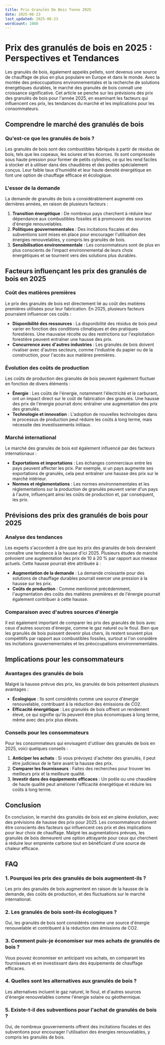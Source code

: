 ```yaml
---
title: Prix Granulés De Bois Tonne 2025
date: 2025-06-23
last_updated: 2025-06-23
wordcount: 1088
---
```


# Prix des granulés de bois en 2025 : Perspectives et Tendances

Les granulés de bois, également appelés pellets, sont devenus une source de chauffage de plus en plus populaire en Europe et dans le monde. Avec la montée des préoccupations environnementales et la recherche de solutions énergétiques durables, le marché des granulés de bois connaît une croissance significative. Cet article se penche sur les prévisions des prix des granulés de bois pour l'année 2025, en examinant les facteurs qui influencent ces prix, les tendances du marché et les implications pour les consommateurs.

## Comprendre le marché des granulés de bois

### Qu'est-ce que les granulés de bois ?

Les granulés de bois sont des combustibles fabriqués à partir de résidus de bois, tels que les copeaux, les sciures et les écorces. Ils sont compressés sous haute pression pour former de petits cylindres, ce qui les rend faciles à stocker et à utiliser dans des chaudières et des poêles spécialement conçus. Leur faible taux d'humidité et leur haute densité énergétique en font une option de chauffage efficace et écologique.

### L'essor de la demande

La demande de granulés de bois a considérablement augmenté ces dernières années, en raison de plusieurs facteurs :

1. **Transition énergétique** : De nombreux pays cherchent à réduire leur dépendance aux combustibles fossiles et à promouvoir des sources d'énergie renouvelables.
2. **Politiques gouvernementales** : Des incitations fiscales et des subventions sont mises en place pour encourager l'utilisation des énergies renouvelables, y compris les granulés de bois.
3. **Sensibilisation environnementale** : Les consommateurs sont de plus en plus conscients de l'impact environnemental de leurs choix énergétiques et se tournent vers des solutions plus durables.

## Facteurs influençant les prix des granulés de bois en 2025

### Coût des matières premières

Le prix des granulés de bois est directement lié au coût des matières premières utilisées pour leur fabrication. En 2025, plusieurs facteurs pourraient influencer ces coûts :

- **Disponibilité des ressources** : La disponibilité des résidus de bois peut varier en fonction des conditions climatiques et des pratiques forestières. Une mauvaise récolte ou des restrictions sur l'exploitation forestière peuvent entraîner une hausse des prix.
- **Concurrence avec d'autres industries** : Les granulés de bois doivent rivaliser avec d'autres secteurs, comme l'industrie du papier ou de la construction, pour l'accès aux matières premières.

### Évolution des coûts de production

Les coûts de production des granulés de bois peuvent également fluctuer en fonction de divers éléments :

- **Énergie** : Les coûts de l'énergie, notamment l'électricité et le carburant, ont un impact direct sur le coût de fabrication des granulés. Une hausse des prix de l'énergie pourrait donc entraîner une augmentation des prix des granulés.
- **Technologie et innovation** : L'adoption de nouvelles technologies dans le processus de production peut réduire les coûts à long terme, mais nécessite des investissements initiaux.

### Marché international

Le marché des granulés de bois est également influencé par des facteurs internationaux :

- **Exportations et importations** : Les échanges commerciaux entre les pays peuvent affecter les prix. Par exemple, si un pays augmente ses exportations de granulés, cela peut entraîner une hausse des prix sur le marché intérieur.
- **Normes et réglementations** : Les normes environnementales et les réglementations sur la production de granulés peuvent varier d'un pays à l'autre, influençant ainsi les coûts de production et, par conséquent, les prix.

## Prévisions des prix des granulés de bois pour 2025

### Analyse des tendances

Les experts s'accordent à dire que les prix des granulés de bois devraient connaître une tendance à la hausse d'ici 2025. Plusieurs études de marché prévoient une augmentation des prix de 10 à 20 % par rapport aux niveaux actuels. Cette hausse pourrait être attribuée à :

- **Augmentation de la demande** : La demande croissante pour des solutions de chauffage durables pourrait exercer une pression à la hausse sur les prix.
- **Coûts de production** : Comme mentionné précédemment, l'augmentation des coûts des matières premières et de l'énergie pourrait également contribuer à cette hausse.

### Comparaison avec d'autres sources d'énergie

Il est également important de comparer les prix des granulés de bois avec ceux d'autres sources d'énergie, comme le gaz naturel ou le fioul. Bien que les granulés de bois puissent devenir plus chers, ils restent souvent plus compétitifs par rapport aux combustibles fossiles, surtout si l'on considère les incitations gouvernementales et les préoccupations environnementales.

## Implications pour les consommateurs

### Avantages des granulés de bois

Malgré la hausse prévue des prix, les granulés de bois présentent plusieurs avantages :

- **Écologique** : Ils sont considérés comme une source d'énergie renouvelable, contribuant à la réduction des émissions de CO2.
- **Efficacité énergétique** : Les granulés de bois offrent un rendement élevé, ce qui signifie qu'ils peuvent être plus économiques à long terme, même avec des prix plus élevés.

### Conseils pour les consommateurs

Pour les consommateurs qui envisagent d'utiliser des granulés de bois en 2025, voici quelques conseils :

1. **Anticiper les achats** : Si vous prévoyez d'acheter des granulés, il peut être judicieux de le faire avant la hausse des prix.
2. **Comparer les fournisseurs** : Faites des recherches pour trouver les meilleurs prix et la meilleure qualité.
3. **Investir dans des équipements efficaces** : Un poêle ou une chaudière de haute qualité peut améliorer l'efficacité énergétique et réduire les coûts à long terme.

## Conclusion

En conclusion, le marché des granulés de bois est en pleine évolution, avec des prévisions de hausse des prix pour 2025. Les consommateurs doivent être conscients des facteurs qui influencent ces prix et des implications pour leur choix de chauffage. Malgré les augmentations prévues, les granulés de bois demeurent une option attrayante pour ceux qui cherchent à réduire leur empreinte carbone tout en bénéficiant d'une source de chaleur efficace.

## FAQ

### 1. Pourquoi les prix des granulés de bois augmentent-ils ?

Les prix des granulés de bois augmentent en raison de la hausse de la demande, des coûts de production, et des fluctuations sur le marché international.

### 2. Les granulés de bois sont-ils écologiques ?

Oui, les granulés de bois sont considérés comme une source d'énergie renouvelable et contribuent à la réduction des émissions de CO2.

### 3. Comment puis-je économiser sur mes achats de granulés de bois ?

Vous pouvez économiser en anticipant vos achats, en comparant les fournisseurs et en investissant dans des équipements de chauffage efficaces.

### 4. Quelles sont les alternatives aux granulés de bois ?

Les alternatives incluent le gaz naturel, le fioul, et d'autres sources d'énergie renouvelables comme l'énergie solaire ou géothermique.

### 5. Existe-t-il des subventions pour l'achat de granulés de bois ?

Oui, de nombreux gouvernements offrent des incitations fiscales et des subventions pour encourager l'utilisation des énergies renouvelables, y compris les granulés de bois.